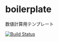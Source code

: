 # boilerplate

数値計算用テンプレート

[![Build Status](https://travis-ci.org/hiroyam/boilerplate.svg?branch=master)](https://travis-ci.org/hiroyam/boilerplate)

